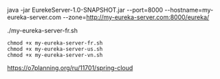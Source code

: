
java -jar EurekeServer-1.0-SNAPSHOT.jar --port=8000 --hostname=my-eureka-server.com --zone=http://my-eureka-server.com:8000/eureka/


./my-eureka-server-fr.sh


    chmod +x my-eureka-server-fr.sh
    chmod +x my-eureka-server-us.sh
    chmod +x my-eureka-server-vn.sh

https://o7planning.org/ru/11701/spring-cloud